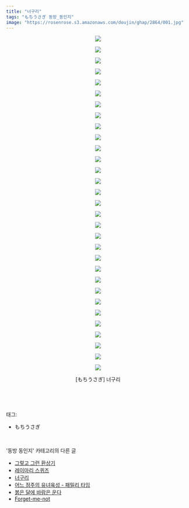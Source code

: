 ```yaml
---
title: "너구리"
tags: "もちうさぎ 동방_동인지"
image: "https://rosenrose.s3.amazonaws.com/doujin/ghap/2864/001.jpg"
---
```

<div class="article">
<p style="text-align: center; clear: none; float: none;"><img src="{{ site.imgserver1 }}/ghap/2864/001.jpg"/></p>
<p style="text-align: center; clear: none; float: none;"><img src="{{ site.imgserver1 }}/ghap/2864/002.jpg"/></p>
<p style="text-align: center; clear: none; float: none;"><img src="{{ site.imgserver1 }}/ghap/2864/003.jpg"/></p>
<p style="text-align: center; clear: none; float: none;"><img src="{{ site.imgserver1 }}/ghap/2864/004.jpg"/></p>
<p style="text-align: center; clear: none; float: none;"><img src="{{ site.imgserver1 }}/ghap/2864/005.jpg"/></p>
<p style="text-align: center; clear: none; float: none;"><img src="{{ site.imgserver1 }}/ghap/2864/006.jpg"/></p>
<p style="text-align: center; clear: none; float: none;"><img src="{{ site.imgserver1 }}/ghap/2864/007.jpg"/></p>
<p style="text-align: center; clear: none; float: none;"><img src="{{ site.imgserver1 }}/ghap/2864/008.jpg"/></p>
<p style="text-align: center; clear: none; float: none;"><img src="{{ site.imgserver1 }}/ghap/2864/009.jpg"/></p>
<p style="text-align: center; clear: none; float: none;"><img src="{{ site.imgserver1 }}/ghap/2864/010.jpg"/></p>
<p style="text-align: center; clear: none; float: none;"><img src="{{ site.imgserver1 }}/ghap/2864/011.jpg"/></p>
<p style="text-align: center; clear: none; float: none;"><img src="{{ site.imgserver1 }}/ghap/2864/012.jpg"/></p>
<p style="text-align: center; clear: none; float: none;"><img src="{{ site.imgserver1 }}/ghap/2864/013.jpg"/></p>
<p style="text-align: center; clear: none; float: none;"><img src="{{ site.imgserver1 }}/ghap/2864/014.jpg"/></p>
<p style="text-align: center; clear: none; float: none;"><img src="{{ site.imgserver1 }}/ghap/2864/015.jpg"/></p>
<p style="text-align: center; clear: none; float: none;"><img src="{{ site.imgserver1 }}/ghap/2864/016.jpg"/></p>
<p style="text-align: center; clear: none; float: none;"><img src="{{ site.imgserver1 }}/ghap/2864/017.jpg"/></p>
<p style="text-align: center; clear: none; float: none;"><img src="{{ site.imgserver1 }}/ghap/2864/018.jpg"/></p>
<p style="text-align: center; clear: none; float: none;"><img src="{{ site.imgserver1 }}/ghap/2864/019.jpg"/></p>
<p style="text-align: center; clear: none; float: none;"><img src="{{ site.imgserver1 }}/ghap/2864/020.jpg"/></p>
<p style="text-align: center; clear: none; float: none;"><img src="{{ site.imgserver1 }}/ghap/2864/021.jpg"/></p>
<p style="text-align: center; clear: none; float: none;"><img src="{{ site.imgserver1 }}/ghap/2864/022.jpg"/></p>
<p style="text-align: center; clear: none; float: none;"><img src="{{ site.imgserver1 }}/ghap/2864/023.jpg"/></p>
<p style="text-align: center; clear: none; float: none;"><img src="{{ site.imgserver1 }}/ghap/2864/024.jpg"/></p>
<p style="text-align: center; clear: none; float: none;"><img src="{{ site.imgserver1 }}/ghap/2864/025.jpg"/></p>
<p style="text-align: center; clear: none; float: none;"><img src="{{ site.imgserver1 }}/ghap/2864/026.jpg"/></p>
<p style="text-align: center; clear: none; float: none;"><img src="{{ site.imgserver1 }}/ghap/2864/027.jpg"/></p>
<p style="text-align: center; clear: none; float: none;"><img src="{{ site.imgserver1 }}/ghap/2864/028.jpg"/></p>
<p style="text-align: center; clear: none; float: none;"><img src="{{ site.imgserver1 }}/ghap/2864/029.jpg"/></p>
<p style="text-align: center; clear: none; float: none;"><img src="{{ site.imgserver1 }}/ghap/2864/030.jpg"/></p>
<p style="text-align: center; clear: none; float: none;"><img src="{{ site.imgserver1 }}/ghap/2864/031.jpg"/></p>
<p style="text-align: center; clear: none; float: none;">[もちうさぎ] 너구리</p>
<p><br/></p>
</div><br/>
<div class="tagTrail">
<p>태그: </p>
<ul>
<li>もちうさぎ</li>
</ul>
</div><br/>
<div class="another">
<p>'동방 동인지' 카테고리의 다른 글</p>
<ul>
<li><a href="/ghap_2866">그렇고 그런 환상기</a></li>
<li><a href="/ghap_2865">레이마리 스퀴즈</a></li>
<li><a href="/ghap_2864">너구리</a></li>
<li><a href="/ghap_2863">어느 점주의 유녀육성 - 패밀리 타임</a></li>
<li><a href="/ghap_2862">붉은 달에 바람은 운다</a></li>
<li><a href="/ghap_2861">Forget-me-not</a></li>
</ul>
</div><br/>
<div class="cb_module cb_fluid">
<div class="cb_wrt cb_profile">
</div><!-- commentList close -->
</div><br/>
